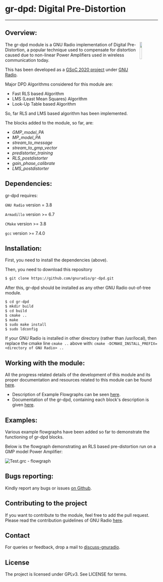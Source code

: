 # gr-dpd: Digital Pre-Distortion
--------------------------------------

## Overview:
<img align="right" src="https://wiki.gnuradio.org/images/2/2f/Gnuradio_logo_icon.png?054f8" width="12%" />

The gr-dpd module is a GNU Radio implementation of Digital Pre-Distortion, a popular technique used to compensate for 
distortion caused due to non-linear Power Amplifiers used in wireless communication today.

This has been developed as a [GSoC 2020 project](https://summerofcode.withgoogle.com/projects/#6468946162614272)
under [GNU Radio](https://summerofcode.withgoogle.com/organizations/6453828414603264/).

Major DPD Algorithms considered for this module are:

* Fast RLS based Algorithm 
* LMS (Least Mean Squares) Algorithm
* Look-Up Table based Algorithm

So, far RLS and LMS based algorithm has been implemented. 

The blocks added to the module, so far, are:

* *GMP_model_PA*
* *MP_model_PA*
* *stream_to_message*
* *stream_to_gmp_vector*
* *predistorter_training*
* *RLS_postdistorter*
* *gain_phase_calibrate*
* *LMS_postdistorter*

## Dependencies:

gr-dpd requires:

`GNU Radio` version = 3.8  

`Armadillo` version >= 6.7

`CMake` version >= 3.8

`gcc` version >= 7.4.0

## Installation:

First, you need to install the dependencies (above).

Then, you need to download this repository
```bash
$ git clone https://github.com/gnuradio/gr-dpd.git
```

After this, gr-dpd should be installed as any other GNU Radio out-of-tree module.
```bash
$ cd gr-dpd
$ mkdir build
$ cd build
$ cmake ..
$ make
$ sudo make install
$ sudo ldconfig
```
If your GNU Radio is installed in other directory (rather than /usr/local), then replace the cmake line 
`cmake ..` above with: `cmake -DCMAKE_INSTALL_PREFIX=<directory of GNU Radio> ..`

## Working with the module:

All the progress related details of the development of this module and its proper documentation and resources related
to this module can be found [here](https://grdpd.wordpress.com/).

* Description of Example Flowgraphs can be seen [here](https://github.com/gnuradio/gr-dpd/tree/master/examples#gr-dpd-example-flowgraphs).
* Documentation of the gr-dpd, containing each block's description is given [here](https://github.com/gnuradio/gr-dpd/tree/master/docs#gr-dpd-digital-pre-distortion).

## Examples:

Various example flowgraphs have been added so far to demonstrate the functioning of gr-dpd blocks.


Below is the flowgraph demonstrating an RLS based pre-distortion run on a GMP model Power Amplifier:

![Test.grc - flowgraph](https://github.com/gnuradio/gr-dpd/blob/master/raw/RLS_test_run_two_tone_setup.jpg)<br>

## Bugs reporting:
Kindly report any bugs or issues [on Github](https://github.com/gnuradio/gr-dpd/issues/).

## Contributing to the project
If you want to contribute to the module, feel free to add the pull request.
Please read the contribution guidelines of GNU Radio [here](https://wiki.gnuradio.org/index.php/Development).

## Contact
For queries or feedback, drop a mail to [discuss-gnuradio](mailto:discuss-gnuradio@gnu.org).

## License
The project is licensed under GPLv3. See LICENSE for terms.


